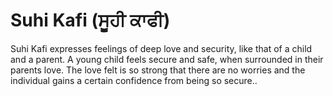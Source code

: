 # Suhi Kafi (ਸੂਹੀ ਕਾਫੀ)

Suhi Kafi expresses feelings of deep love and security, like that of a child and a parent. A young child feels secure and safe, when surrounded in their parents love. The love felt is so strong that there are no worries and the individual gains a certain confidence from being so secure..
